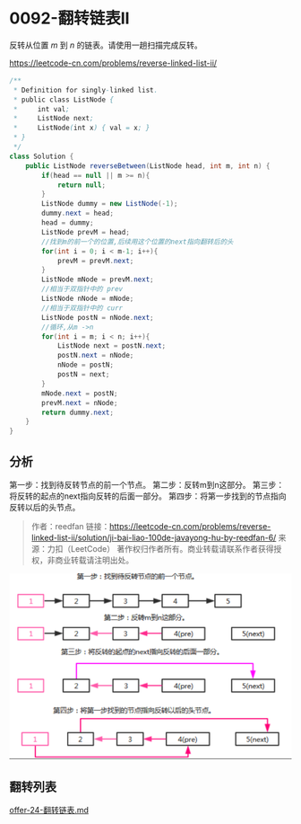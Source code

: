 # 0092-翻转链表II

反转从位置 *m* 到 *n* 的链表。请使用一趟扫描完成反转。

https://leetcode-cn.com/problems/reverse-linked-list-ii/



```java
/**
 * Definition for singly-linked list.
 * public class ListNode {
 *     int val;
 *     ListNode next;
 *     ListNode(int x) { val = x; }
 * }
 */
class Solution {
    public ListNode reverseBetween(ListNode head, int m, int n) {
        if(head == null || m >= n){
            return null;
        }
        ListNode dummy = new ListNode(-1);
        dummy.next = head;
        head = dummy;
        ListNode prevM = head;
        //找到m的前一个的位置,后续用这个位置的next指向翻转后的头
        for(int i = 0; i < m-1; i++){
            prevM = prevM.next;
        }
        ListNode mNode = prevM.next;
        //相当于双指针中的 prev
        ListNode nNode = mNode;
        //相当于双指针中的 curr
        ListNode postN = nNode.next;
        //循环,从m ->n
        for(int i = m; i < n; i++){
            ListNode next = postN.next;
            postN.next = nNode;
            nNode = postN;
            postN = next;
        }
        mNode.next = postN;
        prevM.next = nNode;
        return dummy.next;
    }
}
```

## 分析

第一步：找到待反转节点的前一个节点。
第二步：反转m到n这部分。
第三步：将反转的起点的next指向反转的后面一部分。
第四步：将第一步找到的节点指向反转以后的头节点。

> 作者：reedfan
> 链接：https://leetcode-cn.com/problems/reverse-linked-list-ii/solution/ji-bai-liao-100de-javayong-hu-by-reedfan-6/
> 来源：力扣（LeetCode）
> 著作权归作者所有。商业转载请联系作者获得授权，非商业转载请注明出处。



![image-20200922152840926](../../assets/image-20200922152840926.png)



## 翻转列表

 [offer-24-翻转链表.md](offer-24-翻转链表.md) 

